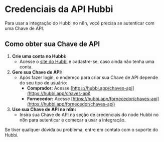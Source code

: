 # Credenciais da API Hubbi

Para usar a integração do Hubbi no n8n, você precisa se autenticar com uma Chave de API.

## Como obter sua Chave de API

1. **Crie uma conta no Hubbi:**
   - Acesse o [site do Hubbi](https://hubbi.app) e cadastre-se, caso ainda não tenha uma conta.
2. **Gere sua Chave de API:**
   - Após fazer login, o endereço para criar sua Chave de API depende do seu tipo de usuário:
     - **Comprador:** Acesse [https://hubbi.app/chaves-api](https://hubbi.app/chaves-api)
     - **Fornecedor:** Acesse [https://hubbi.app/fornecedor/chaves-api](https://hubbi.app/fornecedor/chaves-api)
3. **Use sua Chave de API no n8n:**
   - Insira sua Chave de API na seção de credenciais do node Hubbi no n8n para autenticar e começar a usar a integração.

Se tiver qualquer dúvida ou problema, entre em contato com o suporte do Hubbi.
